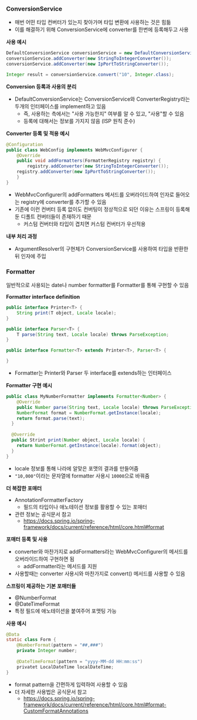 ###  ConversionService

- 매번 어떤 타입 컨버터가 있는지 찾아가며 타입 변환에 사용하는 것은 힘듦
- 이를 해결하기 위해 ConversionService에 converter를 한번에 등록해두고 사용



**사용 예시**

```java
DefaultConversionService conversionService = new DefaultConversionService();
conversionService.addConverter(new StringToIntegerConverter());
conversionService.addConverter(new IpPortToStringConverter());

Integer result = conversionService.convert("10", Integer.class);
```



**Conversion 등록과 사용의 분리**

- DefaultConversionService는 ConversionService와 ConverterRegistry라는 두개의 인터페이스를 implement하고 있음
  - 즉, 사용하는 측에서는 "사용 가능한지" 여부를 알 수 있고, "사용"할 수 있음
  - 등록에 대해서는 정보를 가지지 않음 (ISP 원칙 준수)



**Converter 등록 및 적용 예시**

```java
@Configuration
public class WebConfig implements WebMvcConfigurer {
	@Override
	public void addFormatters(FormatterRegistry registry) {
		registry.addConverter(new StringToIntegerConverter());
    registry.addConverter(new IpPortToStringConverter());
	}
}
```



- WebMvcConfigurer의 addFormatters 메서드를 오버라이드하여 인자로 들어오는 registry에 converter를 추가할 수 있음
- 기존에 이런 컨버터 등록 없이도 컨버팅이 정상적으로 되던 이유는 스프링이 등록해둔 디폴트 컨버터들이 존재하기 때문
  - 커스텀 컨버터와 타입이 겹치면 커스텀 컨버터가 우선적용



**내부 처리 과정**

- ArgumentResolver의 구현체가 ConversionService를 사용하여 타입을 반환한 뒤 인자에 주입



### Formatter

일반적으로 사용되는 date나 number formatter를  Formatter를 통해 구현할 수 있음



**Formatter interface definition**

```java
public interface Printer<T> {
	String print(T object, Locale locale);
}

public interface Parser<T> {
	T parse(String text, Locale locale) throws ParseException;
}

public interface Formatter<T> extends Printer<T>, Parser<T> {

}
```

- Formatter는 Printer와 Parser 두 interface를 extends하는 인터페이스



**Formatter 구현 예시**

```java
public class MyNumberFormatter implements Formatter<Number> {
	@Override
	public Number parse(String text, Locale locale) throws ParseException {
    NumberFormat format = NumberFormat.getInstance(locale);
    return format.parse(text);
  }
  
  @Override
  public Strint print(Number object, Locale locale) {
    return NumberFormat.getInstance(locale).format(object);
  }
}
```

- locale 정보를 통해 나라에 알맞은 포맷의 결과를 만들어줌
- `"10,000"`이라는 문자열에 formatter 사용시 `10000`으로 바꿔줌



**더 복잡한 포매터**

- AnnotationFormatterFactory
  - 필드의 타입이나 애노테이션 정보를 활용할 수 있는 포매터
- 관련 정보는 공식문서 참고
  - https://docs.spring.io/spring-framework/docs/current/reference/html/core.html#format



**포매터 등록 및 사용**

- converter와 마찬가지로 addFormatters라는 WebMvcConfigurer의 메서드를 오버라이드하여 구현하면 됨
  - addFormatter라는 메서드를 지원
- 사용할때는 converter 사용시와 마찬가지로  convert() 메서드를 사용할 수 있음



**스프링이 제공하는 기본 포매터들**

- @NumberFormat
- @DateTimeFormat
- 특정 필드에 애노테이션을 붙여주어 포맷팅 가능



**사용 예시**

```java
@Data
static class Form {
	@NumberFormat(pattern = "##,###")
	private Integer number;
	
	@DateTimeFormat(pattern = "yyyy-MM-dd HH:mm:ss")
	privatet LocalDateTime localDateTime;
}
```



- format pattern을 간편하게 입력하여 사용할 수 있음
- 더 자세한 사용법은 공식문서 참고
  - https://docs.spring.io/spring-framework/docs/current/reference/html/core.html#format-CustomFormatAnnotations